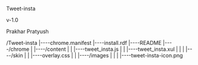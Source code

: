 Tweet-insta

v-1.0

Prakhar Pratyush

/Tweet-insta
|----chrome.manifest
|----install.rdf
|----README
|----/chrome
|    |----/content
|    |    |----tweet_insta.js
|    |    |----tweet_insta.xul
|    |
|    |----/skin
|    |    |----overlay.css
|    |    |----/images
|    |    |    |----tweet-insta-icon.png

